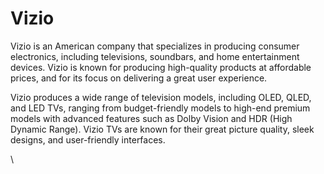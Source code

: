 # Vizio

Vizio is an American company that specializes in producing consumer electronics, including televisions, soundbars, and home entertainment devices. Vizio is known for producing high-quality products at affordable prices, and for its focus on delivering a great user experience.

Vizio produces a wide range of television models, including OLED, QLED, and LED TVs, ranging from budget-friendly models to high-end premium models with advanced features such as Dolby Vision and HDR (High Dynamic Range). Vizio TVs are known for their great picture quality, sleek designs, and user-friendly interfaces.

\
